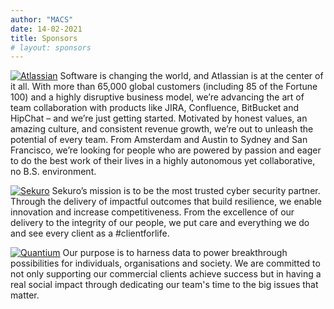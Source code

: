 ```yaml
---
author: "MACS"
date: 14-02-2021
title: Sponsors
# layout: sponsors
---
```


[![Atlassian](/horizontal-logo-gradient-blue-atlassian.png)](https://atlassian.com)
Software  is changing the world, and Atlassian is at the center of it all. With  more than 65,000 global customers (including 85 of the Fortune 100) and a  highly disruptive business model, we’re advancing the art of team  collaboration with products like JIRA, Confluence, BitBucket and HipChat  – and we’re just getting started. Motivated by honest values, an  amazing culture, and consistent revenue growth, we’re out to unleash the  potential of every team. From Amsterdam and Austin to Sydney and San  Francisco, we’re looking for people who are powered by passion and eager  to do the best work of their lives in a highly autonomous yet  collaborative, no B.S. environment.

[![Sekuro](/sekuro-logo-white.png)](https://sekuro.io)
Sekuro’s mission is to be the most trusted cyber security partner. Through the delivery of impactful outcomes that build resilience, we enable innovation and increase competitiveness.
From the excellence of our delivery to the integrity of our people, we put care and everything we do and see every client as a #clientforlife.

[![Quantium](/Quantium-Stacked-REV-150ppi.png)](https://quantium.com)
Our purpose is to harness data to power breakthrough possibilities for individuals, organisations and society. We are committed to not only supporting our commercial clients achieve success but in having a real social impact through dedicating our team's time to the big issues that matter.
